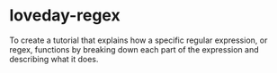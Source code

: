 # loveday-regex
To create a tutorial that explains how a specific regular expression, or regex, functions by breaking down each part of the expression and describing what it does.
